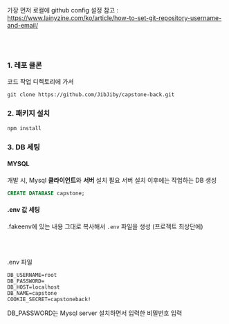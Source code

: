 가장 먼저 로컬에 github config 설정
참고 : https://www.lainyzine.com/ko/article/how-to-set-git-repository-username-and-email/

<br><br>

### 1. 레포 클론

코드 작업 디렉토리에 가서

```
git clone https://github.com/JibJiby/capstone-back.git
```

### 2. 패키지 설치

```
npm install
```

### 3. DB 세팅

#### MYSQL

개발 시, Mysql **클라이언트**와 **서버** 설치 필요
서버 설치 이후에는 작업하는 DB 생성

```sql
CREATE DATABASE capstone;
```

#### .env 값 세팅

.fakeenv에 있는 내용 그대로 복사해서 `.env` 파일을 생성 (프로젝트 최상단에)

<br><br>

.env 파일

```
DB_USERNAME=root
DB_PASSWORD=
DB_HOST=localhost
DB_NAME=capstone
COOKIE_SECRET=capstoneback!
```

DB_PASSWORD는 Mysql server 설치하면서 입력한 비밀번호 입력
